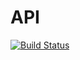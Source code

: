 # API
[![Build Status](https://borismulder.visualstudio.com/AmpleChat/_apis/build/status/AmpleChat-Dev.API?branchName=azure-pipelines)](https://borismulder.visualstudio.com/AmpleChat/_build/latest?definitionId=1&branchName=azure-pipelines)

